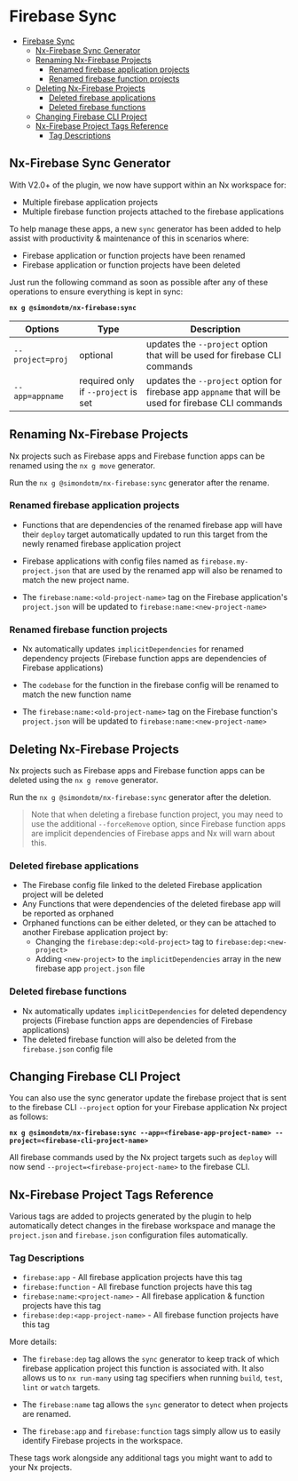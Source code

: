 # Firebase Sync

- [Firebase Sync](#firebase-sync)
  - [Nx-Firebase Sync Generator](#nx-firebase-sync-generator)
  - [Renaming Nx-Firebase Projects](#renaming-nx-firebase-projects)
    - [Renamed firebase application projects](#renamed-firebase-application-projects)
    - [Renamed firebase function projects](#renamed-firebase-function-projects)
  - [Deleting Nx-Firebase Projects](#deleting-nx-firebase-projects)
    - [Deleted firebase applications](#deleted-firebase-applications)
    - [Deleted firebase functions](#deleted-firebase-functions)
  - [Changing Firebase CLI Project](#changing-firebase-cli-project)
  - [Nx-Firebase Project Tags Reference](#nx-firebase-project-tags-reference)
    - [Tag Descriptions](#tag-descriptions)

## Nx-Firebase Sync Generator

With V2.0+ of the plugin, we now have support within an Nx workspace for:
* Multiple firebase application projects
* Multiple firebase function projects attached to the firebase applications

To help manage these apps, a new `sync` generator has been added to help assist with productivity & maintenance of this in scenarios where:

* Firebase application or function projects have been renamed
* Firebase application or function projects have been deleted

Just run the following command as soon as possible after any of these operations to ensure everything is kept in sync:

**`nx g @simondotm/nx-firebase:sync`** 

| Options | Type | Description |
|---|---|--|
| `--project=proj` | optional | updates the `--project` option that will be used for firebase CLI commands |
| `--app=appname` | required only if `--project` is set | updates the `--project` option for firebase app `appname` that will be used for firebase CLI commands |


## Renaming Nx-Firebase Projects

Nx projects such as Firebase apps and Firebase function apps can be renamed using the `nx g move` generator.

Run the `nx g @simondotm/nx-firebase:sync` generator after the rename.

### Renamed firebase application projects

* Functions that are dependencies of the renamed firebase app will have their `deploy` target automatically updated to run this target from the newly renamed firebase application project

* Firebase applications with config files named as `firebase.my-project.json` that are used by the renamed app will also be renamed to match the new project name. 

* The `firebase:name:<old-project-name>` tag on the Firebase application's `project.json` will be updated to `firebase:name:<new-project-name>`

### Renamed firebase function projects

* Nx automatically updates `implicitDependencies` for renamed dependency projects (Firebase function apps are dependencies of Firebase applications)

* The `codebase` for the function in the firebase config will be renamed to match the new function name

* The `firebase:name:<old-project-name>` tag on the Firebase function's `project.json` will be updated to `firebase:name:<new-project-name>`

## Deleting Nx-Firebase Projects

Nx projects such as Firebase apps and Firebase function apps can be deleted using the `nx g remove` generator. 

Run the `nx g @simondotm/nx-firebase:sync` generator after the deletion.

> Note that when deleting a firebase function project, you may need to use the additional `--forceRemove` option, since Firebase function apps are implicit dependencies of Firebase apps and Nx will warn about this.

### Deleted firebase applications

* The Firebase config file linked to the deleted Firebase application project will be deleted
* Any Functions that were dependencies of the deleted firebase app will be reported as orphaned
* Orphaned functions can be either deleted, or they can be attached to another Firebase application project by:
  * Changing the `firebase:dep:<old-project>` tag to `firebase:dep:<new-project>`
  * Adding `<new-project>` to the `implicitDependencies` array in the new firebase app `project.json` file

### Deleted firebase functions

* Nx automatically updates `implicitDependencies` for deleted dependency projects (Firebase function apps are dependencies of Firebase applications)
* The deleted firebase function will also be deleted from the `firebase.json` config file

## Changing Firebase CLI Project

You can also use the sync generator update the firebase project that is sent to the firebase CLI `--project` option for your Firebase application Nx project as follows:

**`nx g @simondotm/nx-firebase:sync --app=<firebase-app-project-name> --project=<firebase-cli-project-name>`**

All firebase commands used by the Nx project targets such as `deploy` will now send `--project=<firebase-project-name>` to the firebase CLI.

## Nx-Firebase Project Tags Reference

Various tags are added to projects generated by the plugin to help automatically detect changes in the firebase workspace and manage the `project.json` and `firebase.json` configuration files automatically.

### Tag Descriptions

* `firebase:app` - All firebase application projects have this tag
* `firebase:function` - All firebase function projects have this tag
* `firebase:name:<project-name>` - All firebase application & function projects have this tag
* `firebase:dep:<app-project-name>` - All firebase function projects have this tag

More details:

* The `firebase:dep` tag allows the `sync` generator to keep track of which firebase application project this function is associated with. It also allows us to `nx run-many` using tag specifiers when running `build`, `test`, `lint` or `watch` targets.

* The `firebase:name` tag allows the `sync` generator to detect when projects are renamed.

* The `firebase:app` and `firebase:function` tags simply allow us to easily identify Firebase projects in the workspace.

These tags work alongside any additional tags you might want to add to your Nx projects.



